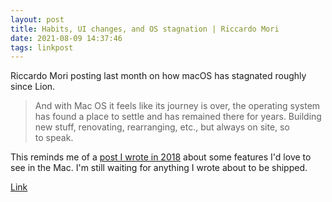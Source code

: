 ```yaml
---
layout: post
title: Habits, UI changes, and OS stagnation | Riccardo Mori
date: 2021-08-09 14:37:46
tags: linkpost
---
```

Riccardo Mori posting last month on how macOS has stagnated roughly since Lion. 

> And with Mac OS it feels like its journey is over, the operating system has found a place to settle and has remained there for years. Building new stuff, renovating, rearranging, etc., but always on site, so to speak.

This reminds me of a [post I wrote in 2018](https://jonathanbuys.com/A_New_macOS/) about some features I'd love to see in the Mac. I'm still waiting for anything I wrote about to be shipped. 

[Link](http://morrick.me/archives/9407)

